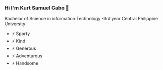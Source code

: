 ### Hi I'm Kurt Samuel Gabo 👋
Bachelor of Science in information Technology -3rd year
Central Philippine University
- ⚡ Sporty
- ⚡ Kind
- ⚡ Generous
- ⚡ Adventurous
- ⚡ Handsome
<!--
**KurtSamwelsss/KurtSamwelsss** is a ✨ _special_ ✨ repository because its `README.md` (this file) appears on your GitHub profile.

Here are some ideas to get you started:

- 🔭 I’m currently working on ...
- 🌱 I’m currently learning ...
- 👯 I’m looking to collaborate on ...
- 🤔 I’m looking for help with ...
- 💬 Ask me about ...
- 📫 How to reach me: ...
- 😄 Pronouns: ...
- ⚡ Fun fact: ...
-->
